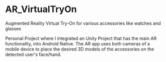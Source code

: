 # AR_VirtualTryOn
Augmented Reality Virtual Try-On for various accessories like watches and glasses

Personal Project where I integrated an Unity Project that has the main AR functionality, into Android Native.
The AR app uses both cameras of a mobile device to place the desired 3D models of the accessories on the detected user's face/hand.

